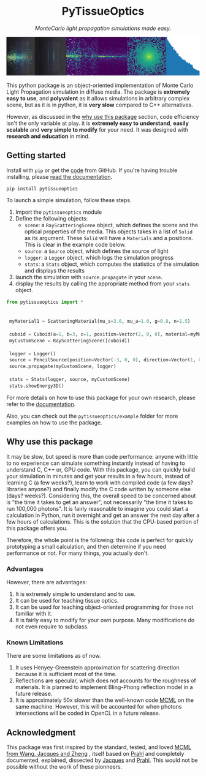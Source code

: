 
<h1 align="center"><b>PyTissueOptics</b></h1>

<p align="center"><i>MonteCarlo light propagation simulations made easy.</i></p>
<p align="center">
<img src="./docs/README.assets/pytissue-demo-banenr.jpg">
</p>

This python package is an object-oriented implementation of Monte Carlo Light Propagation simulation in diffuse media.
The package is **extremely easy to use**, and **polyvalent** as it allows simulations in arbitrary complex scene,
but as it is in python, it is **very slow** compared to C++ alternatives.

However, as discussed in the [why use this package](#why-use-this-package) section, code efficiency isn't the only
variable at play. it is **extremely easy to understand**, **easily scalable** and **very simple to modify** for your need.
It was designed with **research and education** in mind.

## Getting started

Install with `pip` or get the [code](https://github.com/DCC-Lab/PyTissueOptics) from GitHub. If you're having trouble installing,
please [read the documentation](https://pytissueoptics.readthedocs.io/en/latest/).

```shell
pip install pytissueoptics
```
To launch a simple simulation, follow these steps.
1. Import the `pytissueoptics` module
2. Define the following objects:
    - `scene`: a `RayScatteringScene` object, which defines the scene and the optical properties of the media. This objects takes in a list of `Solid` as its argument. These `Solid` will have a `Materials` and a positions. This is clear in the example code below.
    - `source`: a `Source` object, which defines the source of light
    - `logger`: a `Logger` object, which logs the simulation progress
    - `stats`: a `Stats` object, which computes the statistics of the simulation and displays the results
3. launch the simulation with `source.propagate` in your `scene`.
4. display the results by calling the appropriate method from your `stats` object.

```python
from pytissueoptics import *

 
 myMaterial1 = ScatteringMaterial(mu_s=3.0, mu_a=1.0, g=0.8, n=1.5)

 cuboid = Cuboid(a=1, b=3, c=1, position=Vector(2, 0, 0), material=myMaterial1)
 myCustomScene = RayScatteringScene([cuboid])

 logger = Logger()
 source = PencilSource(position=Vector(-3, 0, 0), direction=Vector(1, 0, 0), N=1000)
 source.propagate(myCustomScene, logger)

 stats = Stats(logger, source, myCustomScene)
 stats.showEnergy3D()
```
For more details on how to use this package for your own research, please refer to the [documentation](https://pytissueoptics.readthedocs.io/en/latest/).

Also, you can check out the `pytissueoptics/example` folder for more examples on how to use the package.


## Why use this package
It may be slow, but speed is more than code performance: anyone with little to no experience can simulate
something instantly instead of having to understand C, C++ or, GPU code. With this package,
you can quickly build your simulation in minutes and get your results in a few hours, instead of learning C
(a few weeks?), learn to work with compiled code (a few days? libraries anyone?) and finally modify the C code written
by someone else (days? weeks?). Considering this, the overall speed to be concerned about is "the time it takes to get
an answer", not necessarily "the time it takes to run 100,000 photons". It is fairly reasonable to imagine you could
start a calculation in Python, run it overnight and get an answer the next day after a few hours of calculations. This
is the solution that the CPU-based portion of this package offers you.

Therefore, the whole point is the following: this code is perfect for quickly prototyping a small calculation,
and then determine if you need performance or not. For many things, you actually don't.

### Advantages
However, there are advantages:

1. It is extremely simple to understand and to use.
2. It can be used for teaching tissue optics.
3. It can be used for teaching object-oriented programming for those not familiar with it.
5. It is fairly easy to modify for your own purpose. Many modifications do not even require to subclass.

### Known Limitations
There are some limitations as of now.

1. It uses Henyey-Greenstein approximation for scattering direction because it is sufficient most of the time.
2. Reflections are specular, which does not accounts for the roughness of materials. It is planned to implement Bling-Phong reflection model in a future release.
2. It is approximately 50x slower than the well-known code [MCML](https://omlc.org/software/mc/mcml/) on the same machine. However, this will be accounted for when photons intersections will be coded in OpenCL in a future release.

## Acknowledgment
This package was first inspired by the standard, tested, and loved [MCML from Wang, Jacques and Zheng](https://omlc.org/software/mc/mcpubs/1995LWCMPBMcml.pdf) , itself based on [Prahl](https://omlc.org/~prahl/pubs/abs/prahl89.html) and completely documented, explained, dissected by [Jacques](https://omlc.org/software/mc/) and [Prahl](https://omlc.org/~prahl/pubs/abs/prahl89.html). This would not be possible without the work of these pionneers.